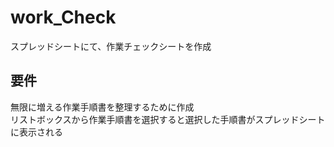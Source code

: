 # work_Check
スプレッドシートにて、作業チェックシートを作成

## 要件
無限に増える作業手順書を整理するために作成  
リストボックスから作業手順書を選択すると選択した手順書がスプレッドシートに表示される  

